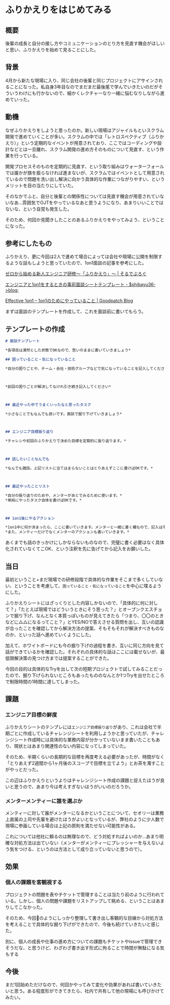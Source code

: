 # ふりかえりをはじめてみる

## 概要

後輩の成長と自分の接し方やコミュニケーションのとり方を見直す機会がほしいと思い、ふりかえりを始めて見ることにした。

## 背景

4月から新たな現場に入り、同じ会社の後輩と同じプロジェクトにアサインされることになった。私自身3年目なのでまだまだ最後尾で学んでいきたいのだがそういうわけにも行かないので、細かくレクチャーなり一緒に悩むなりしながら進めていった。

## 動機

なぜふりかえりをしようと思ったのか。新しい現場はアジャイルもといスクラム開発で進めていくことが多い。スクラムの中では「レトロスペクティブ（ふりかえり）」という定期的なイベントが用意されており、ここではコーディングや設計などとは一旦離れ、スクラム開発の進め方そのものについて見直す、という作業を行っている。

開発プロセスそのものを定期的に見直す、という取り組みはウォーターフォールでは誰かが旗を振らなければ進まないが、スクラムではイベントとして用意されているので問題を洗い出し解決に向かう具体的な作業につながりやすい、というメリットを目の当たりにしていた。

そのなかでふと、自分と後輩との関係性については見直す機会が用意されていないなあ…雰囲気でOJTをやっているなあと思うようになり、あまりいいことではないな、という自覚も発生した。

そのため、何回か見聞きしたことのあるふりかえりをやってみよう、ということになった。

## 参考にしたもの

ふりかえり、更に今回は2人で進めて場合によっては会社や現場に公開を制限するような話もしようと思っていたので、1on1面談の記事を参考にした。

[ゼロから始める新人エンジニア研修～「ふりかえり」～ | そるでぶろぐ](https://devlog.arksystems.co.jp/2017/09/04/3690/)

[エンジニアと1on1をするときの事前面談シートテンプレート - $shibayu36->blog;](https://blog.shibayu36.org/entry/2018/12/17/193000)

[Effective 1on1 – 1on1のためにやっていること | Goodpatch Blog](https://goodpatch.com/blog/effective-1on1/)

まずは面談のテンプレートを作成して、これを面談前に書いてもらう。

## テンプレートの作成

```markdown
# 面談テンプレート

*各項目は漠然とした状態でOKなので、思いのままに書いていきましょう*

## 困っていること・気になっていること

*自分の困りごとや、チーム・会社・技術グループなどで気になっていることを記入してください*



*前回の困りごとが解決してなけれ引き続き記入してください*



## 最近やった中でうまくいったなと思ったタスク

*小さなことでもなんでも良いです。面談で掘り下げていきましょう*



## エンジニア目標振り返り

*チャレシや初回のふりかえりで決めた目標を定期的に振り返ります。*



## 話したいことなんでも

*なんでも雑談。上記リストに当てはまらないことはとりあえずここに書けばOKです。*



## 最近やったことリスト

*自分の振り返りのためや、メンターがあとでみるために使います。*
*単純にやったタスク自体を書けばOKです。*



## 1on1後にやるアクション

*1on1中に何か決まったら、ここに書いていきます。メンターと一緒に書く欄なので、記入は不要です。*
*また、メンティーだけでなくメンターのアクションも書いていきます。*
```

あくまでも話のきっかけにしかならないものなので、完璧に書く必要はなく具体化されていなくてこOK、という注釈を先に告げてから記入をお願いした。

## 当日

最初ということ+まだ現場での研修段階で具体的な作業をそこまで多くしていない、ということを考慮して、`困っていること・気になっていること`を中心に喋るようにした。

ふりかえりシートにはざっくりとした内容しかないので、「具体的に何に対して？」「たとえば現場ではどういうときにそう思った？」とオープンクエスチョンで掘り下げ、なんとなく本質っぽいものが見えてきたら「つまり、〇〇のときなどに△△になるってこと？」とYES/NOで答えさせる質問を出し、互いの認識が合ったことを確認してから解決方法の提案、そもそもそれが解決すべきものなのか、といった話へ進めていくようにした。

加えて、ホワイトボードにも今の掘り下げの過程を書き、互いに同じ方向を見て話ができているかを確認した。それぞれの具体的な話はここには載せないが、最低限解決策の見つけ方までは提案することができた。

今回の目的は具体的なTryを出して次の短期プロジェクトで試してみることだったので、掘り下げられないところもあったもののなんとか1つTryを出せたところで制限時間の1時間に達してしまった。

## 課題

### エンジニア目標の鮮度

ふりかえりシートのテンプレには`エンジニア目標振り返り`があり、これは会社で半期ごとに作成しているチャレンジシートを利用しようかと思っていたが、チャレンジシート作成時には具体的な業務内容が分かっていないまま書いたこともあり、現状とはあまり関連性のない内容になってしまっていた。

そのため、半期くらいの長期的な目標を再度考える必要があったが、時間がなく「とりあえず2週間から1ヶ月後のスコープで目標を立てよう」とお茶を濁すことがやっとだった。

この辺はふりかえりというよりはチャレンジシート作成の課題と捉えたほうが良いと思うので、あまり今は考えすぎないほうがいいのだろうか。

### メンターメンティーに誰を選ぶか

メンティーに対して誰がメンターになるかということについて、セオリーは業務上直属の上司や先輩を避けたほうがよいとなっているが、弊社のように少人数で現場に参画している場合は上記の原則を満たせない可能性がある。

これについては他社に頼るのは無理なので、どう対処すればよいのか…あまり明確な対処方法は出ていない（メンターがメンティーにプレッシャーを与えないよう気をつける、というのは方法として成り立っていないと思うので）。

## 効果

### 個人の課題を客観視する

プロジェクトの問題を表やチケットで管理することは当たり前のように行われている。しかし、個人の問題や課題をリストアップして眺める、ということはあまりしてこなかった。

そのため、今回のようにしっかり整理して書き出し客観的な目線から対処方法を考えることで具体的な掘り下げができたので、今後も続けていきたいと感じた。

別に、個人の成長や仕事の進め方についての課題もチケットやissueで管理できそうだな、と思うけど、わざわざ書き出す形式に拘ることで時間が無駄になる気もする

## 今後

まだ1回始めただけなので、何回かやってみて変化や効果があれば書いていきたいと思う。ある程度形ができてきたら、社内で共有して他の現場にも呼びかけてみたい。

